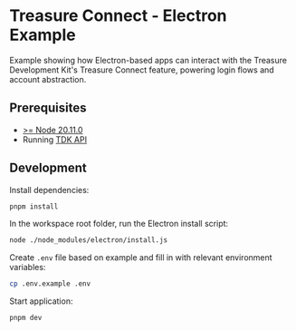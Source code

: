 # Treasure Connect - Electron Example

Example showing how Electron-based apps can interact with the Treasure Development Kit's Treasure Connect feature, powering login flows and account abstraction.

## Prerequisites

- [>= Node 20.11.0](https://nodejs.org/en)
- Running [TDK API](../../apps/api)

## Development

Install dependencies:

```bash
pnpm install
```

In the workspace root folder, run the Electron install script:

```bash
node ./node_modules/electron/install.js
```

Create `.env` file based on example and fill in with relevant environment variables:

```bash
cp .env.example .env
```

Start application:

```bash
pnpm dev
```
